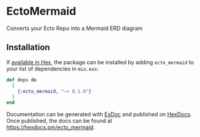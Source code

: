 # EctoMermaid

Converts your Ecto Repo into a Mermaid ERD diagram

## Installation

If [available in Hex](https://hex.pm/docs/publish), the package can be installed
by adding `ecto_mermaid` to your list of dependencies in `mix.exs`:

```elixir
def deps do
  [
    {:ecto_mermaid, "~> 0.1.0"}
  ]
end
```

Documentation can be generated with [ExDoc](https://github.com/elixir-lang/ex_doc)
and published on [HexDocs](https://hexdocs.pm). Once published, the docs can
be found at <https://hexdocs.pm/ecto_mermaid>.
